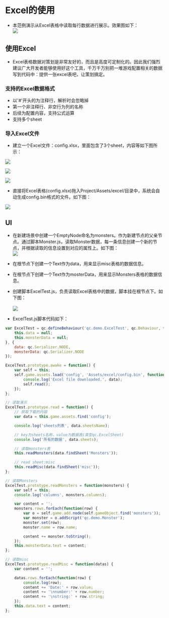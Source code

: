 # Excel的使用

* 本范例演示从Excel表格中读取每行数据进行展示。效果图如下：<br>
![](images/UI.png)

## 使用Excel

* Excel表格数据对策划是非常友好的，而且是高度可定制化的。因此我们强烈建议广大开发者能够使用好这个工具，千万千万别把一堆游戏配置相关的数据写到代码中：提供一张excel表吧，让策划搞定。<br>   

### 支持的Excel数据格式

* 以'#'开头的为注释行，解析时会忽略掉<br>    
* 第一个非注释行、非空行为列的名称<br>    
* 后续为配置内容，支持公式运算<br>   
* 支持多个sheet<br>    

### 导入Excel文件

* 建立一个Excel文件：config.xlsx，里面包含了3个sheet，内容等如下图所示：<br>    

![](images/sheet1.png)<br>    

![](images/sheet2.png)<br>   

![](images/sheet3.png)<br>   

* 直接将Excel表格(config.xlsx)拖入Project/Assets/excel/目录中，系统会自动生成config.bin格式的文件。如下图：<br>   

![](images/config.png)     

## UI

* 在新建场景中创建一个EmptyNode命名为monsters。作为新建节点的父亲节点。通过脚本Monster.js，读取Monster数据，每一条信息创建一个新的节点，并根据读取的信息设置到对应的属性上。如下图：<br>
![](images/monsters.png)    

* 在根节点下创建一个Text作为data，用来显示misc表格的数据信息。<br>     
* 在根节点下创建一个Text作为mosterData，用来显示Monsters表格的数据信息。<br>    
* 创建脚本ExcelTest.js，负责读取Excel表格中的数据，脚本挂在根节点下。如下图：<br>   
![](images/excelTest.png)<br>

* ExcelTest.js脚本代码如下：<br>

```javascript
var ExcelTest = qc.defineBehaviour('qc.demo.ExcelTest', qc.Behaviour, function() {
    this.data = null;
    this.monsterData = null;
}, {
    data: qc.Serializer.NODE,
    monsterData: qc.Serializer.NODE
});

ExcelTest.prototype.awake = function() {
    var self = this;
    self.game.assets.load('config', 'Assets/excel/config.bin', function(data) {
        console.log('Excel file downloaded.', data);
        self.read();
    });
};

// 读取演示
ExcelTest.prototype.read = function() {
    // 获取下载的内容
    var data = this.game.assets.find('config');

    console.log('sheets列表', data.sheetsName);

    // key为sheets名称，value为数据表(类型qc.ExcelSheet)
    console.log('所有的数据', data.sheets);

    // 读取monsters表
    this.readMonsters(data.findSheet('Monsters'));

    // read sheet:misc
    this.readMisc(data.findSheet('misc'));
};

// 读取Monsters
ExcelTest.prototype.readMonsters = function(monsters) {
    var self = this;
    console.log('columns', monsters.columns);

    var content = '';
    monsters.rows.forEach(function(row) {
        var o = self.game.add.node(self.gameObject.find('monsters'));
        var monster = o.addScript('qc.demo.Monster');
        monster.set(row);
        monster.name = row.name;

        content += monster.toString();
    });
    this.monsterData.text = content;
};

// 读取misc
ExcelTest.prototype.readMisc = function(datas) {
    var content = '';

    datas.rows.forEach(function(row) {
        console.log(row);
        content += 'Date:' + row.value;
        content += '\nnumber:' + row.number;
        content += '\nstring:' + row.string;
    });
    this.data.text = content;
};     
```
